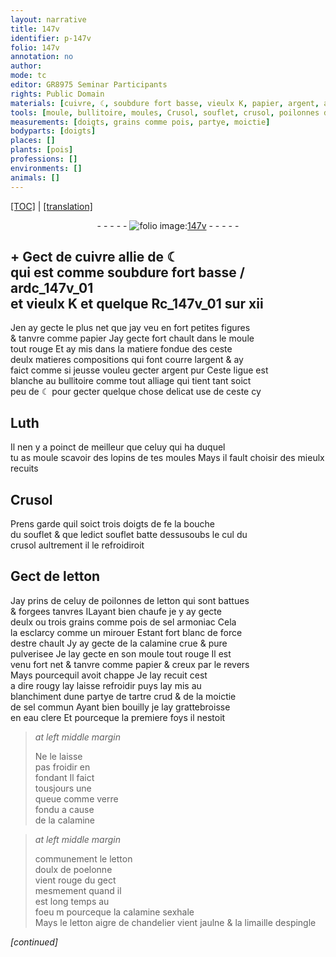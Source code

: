 ```yaml
---
layout: narrative
title: 147v
identifier: p-147v
folio: 147v
annotation: no
author:
mode: tc
editor: GR8975 Seminar Participants
rights: Public Domain
materials: [cuivre, ☾, soubdure fort basse, vieulx K, papier, argent, argent pur, Luth, letton, sel armoniac, calamine crue & pure pulverisee, tartre crud, sel commun, eau clere, verre fondu, calamine, letton doulx de poelonne, letton aigre de chandelier, limaille despingle]
tools: [moule, bullitoire, moules, Crusol, souflet, crusol, poilonnes de letton qui sont battues, & forgees tanvres, grattebroisse]
measurements: [doigts, grains comme pois, partye, moictie]
bodyparts: [doigts]
places: []
plants: [pois]
professions: []
environments: []
animals: []
---
```


 <p><a href="{{ site.baseurl }}/diplomatic/">[TOC]</a> | <a href="{{ site.baseurl }}/texts/p-147v_tl/" target="_blank">[translation]</a></p><div class="folio" align="center">- - - - - <a href="http://gallica.bnf.fr/ark:/12148/btv1b10500001g/f300.image" target="_blank"><img src="https://cu-mkp.github.io/2017-workshop-edition/assets/photo-icon.png" alt="folio image: " style="display:inline-block; margin-bottom:-3px;"/>147v</a> - - - - - </div>  
  

## \+ Gect de <span class="m">cuivre</span> allie de <span class="m">☾</span><br/> qui est co<span class="exp">mm</span>e <span class="m">soubdure fort basse</span> / ard<span class="ill"></span>c_147v_01<br/> et <span class="m">vieulx K</span> et quelque R<span class="ill"></span>c_147v_01 sur xii

 
Jen ay gecte le plus net que jay veu en fort petites figures<br/> & tanvre co<span class="exp">mm</span>e <span class="m">papier</span> Jay gecte fort chault dans le <span class="tl">moule</span><br/> tout rouge Et ay mis dans la matiere fondue de<span class="add">s</span> <span class="del">ceste</span><br/> deulx <span class="del">matieres</span> compositions qui font courre l<span class="m">argent</span> & ay<br/> faict co<span class="exp">mm</span>e si jeusse vouleu gecter <span class="m">argent pur</span> Ceste ligue est<br/> blanche au <span class="tl">bullitoire</span> co<span class="exp">mm</span>e tout alliage qui tient tant soict<br/> peu de <span class="m">☾</span> pour gecter quelque chose delicat use de ceste cy
 
 
  

## <span class="m">Luth</span>

 
Il nen y a poinct de meilleur que celuy <span class="del">qui ha</span> duquel<br/> tu as moule scavoir des lopins de tes <span class="tl">moules</span> Mays il fault choisir des mieulx recuits
 
 
  

## <span class="tl">Crusol</span>

 
Prens garde quil soict trois <span class="ms"><span class="bp">doigts</span></span> de <span class="del">fe</span> la bouche<br/> du <span class="tl">souflet</span> & que ledict <span class="tl">souflet</span> batte dess<span class="del">us</span>oubs le cul du<br/> <span class="tl">crusol</span> aultrem<span class="exp">ent</span> il le refroidiroit

 
  

## Gect de <span class="m">letton</span>

 
Jay prins de celuy de <span class="tl">poilonnes de <span class="m">letton</span> qui sont battues<br/></span> <span class="tl">& forgees tanvres</span> <span class="del">I</span>Layant bien chaufe je y ay gecte<br/> deulx ou trois <span class="ms">grains co<span class="exp">mm</span>e <span class="pa">pois</span></span> de <span class="m">sel armoniac</span> Cela<br/> la esclarcy co<span class="exp">mm</span>e un mirouer Estant fort blanc de force<br/> destre chault Jy ay gecte de la <span class="m">calamine crue & pure<br/> pulverisee</span> Je lay gecte en son <span class="tl">moule</span> tout rouge Il est<br/> venu fort net & tanvre co<span class="exp">mm</span>e <span class="m">papier</span> & creux par le revers<br/> Mays pourcequil avoit chappe Je lay recuit cest<br/> a dire rougy lay laisse refroidir puys lay mis au<br/> blanchiment dune <span class="ms">partye</span> de <span class="m">tartre crud</span> & de la <span class="ms">moictie</span><br/> de <span class="m">sel commun</span> Ayant bien bouilly je lay <span class="tl">grattebroisse</span><br/> en <span class="m">eau clere</span> Et pourceque la premiere foys il nestoit
 
> *at left middle margin*
> 
> 
>   Ne le laisse<br/> pas froidir en<br/> fondant Il faict<br/> tousjours une<br/> queue co<span class="exp">mm</span>e <span class="m">verre<br/> fondu</span> a cause<br/> de la <span class="m">calamine</span><br/>
 
> *at left middle margin*
> 
> 
>   communem<span class="exp">ent</span> le <span class="m">letton<br/> doulx de poelonne</span><br/> vient rouge du gect<br/> mesmem<span class="exp">ent</span> quand il<br/> est long temps au<br/> foeu <span class="del">m</span> pourceque la <span class="m">calamine</span> sexhale<br/> Mays le <span class="m">letton aigre de chandelier</span> vient jaulne & la <span class="m">limaille despingle</span>
 
*[continued]*
 
 